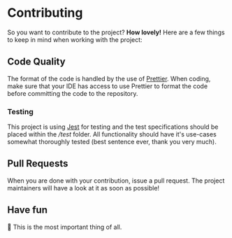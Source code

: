 # Contributing

So you want to contribute to the project? **How lovely!** Here are a few things to keep in mind when working with the project:

## Code Quality

The format of the code is handled by the use of [Prettier](https://github.com/prettier/prettier). When coding, make sure that your IDE has access to use Prettier to format the code before committing the code to the repository.

### Testing

This project is using [Jest](https://github.com/facebook/jest) for testing and the test specifications should be placed within the _/test_ folder.
All functionality should have it's use-cases somewhat thoroughly tested (best sentence ever, thank you very much).

## Pull Requests

When you are done with your contribution, issue a pull request. The project maintainers will have a look at it as soon as possible!

## Have fun

🎺 This is the most important thing of all.
